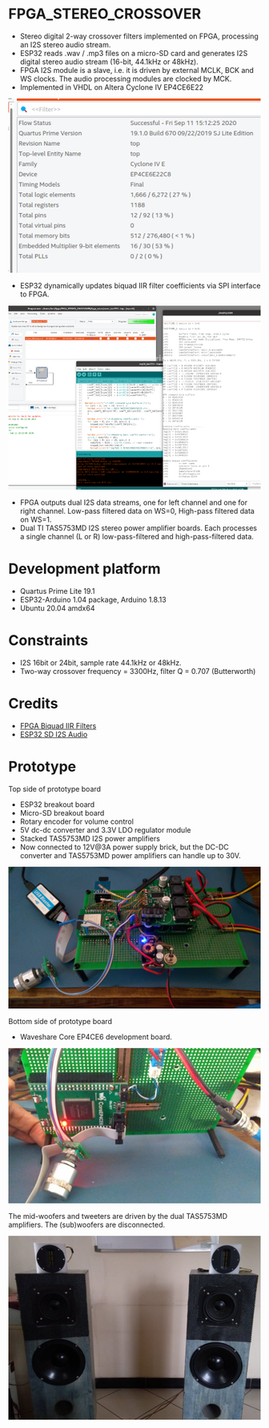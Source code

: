 # FPGA_STEREO_CROSSOVER

* Stereo digital 2-way crossover filters implemented on FPGA, processing an I2S stereo audio stream. 
* ESP32 reads .wav / .mp3 files on a micro-SD card and generates I2S digital stereo audio stream (16-bit, 44.1kHz or 48kHz).  
* FPGA I2S module is a slave, i.e. it is driven by external MCLK, BCK and WS clocks. The audio processing modules are clocked by MCK.
* Implemented in VHDL on Altera Cyclone IV EP4CE6E22

<img src="fpga_resource_usage.png" />

* ESP32 dynamically updates biquad IIR filter coefficients via SPI interface to FPGA.

<img src="load_coeffs.png" />

* FPGA outputs dual I2S data streams, one for left channel and one for right channel. Low-pass filtered data on WS=0, High-pass filtered data on WS=1.
* Dual TI TAS5753MD I2S stereo power amplifier boards. Each processes a single channel (L or R)  low-pass-filtered and high-pass-filtered data.

# Development platform

* Quartus Prime Lite 19.1
* ESP32-Arduino 1.04 package, Arduino 1.8.13
* Ubuntu 20.04 amdx64 

# Constraints

* I2S 16bit or 24bit, sample rate 44.1kHz or 48kHz. 
* Two-way crossover frequency = 3300Hz, filter Q = 0.707 (Butterworth)

# Credits

* [FPGA Biquad IIR Filters](https://www.youtube.com/watch?v=eE6Qwv997cs)
* [ESP32 SD I2S Audio](https://github.com/schreibfaul1/ESP32-audioI2S)

# Prototype

Top side of prototype board 
* ESP32 breakout board
* Micro-SD breakout board
* Rotary encoder for volume control
* 5V dc-dc converter and 3.3V LDO regulator module
* Stacked TAS5753MD I2S power amplifiers
* Now connected to 12V@3A power supply brick, but the DC-DC converter and TAS5753MD power amplifiers can handle up to 30V.

<img src="prototype_esp32_tas5753md.jpg" />

Bottom side of prototype board 
* Waveshare Core EP4CE6 development board.

<img src="prototype_fpga.jpg" />

The mid-woofers and tweeters are driven by the dual TAS5753MD amplifiers. The (sub)woofers are disconnected.

<img src="prototype_speakers.jpg" />



